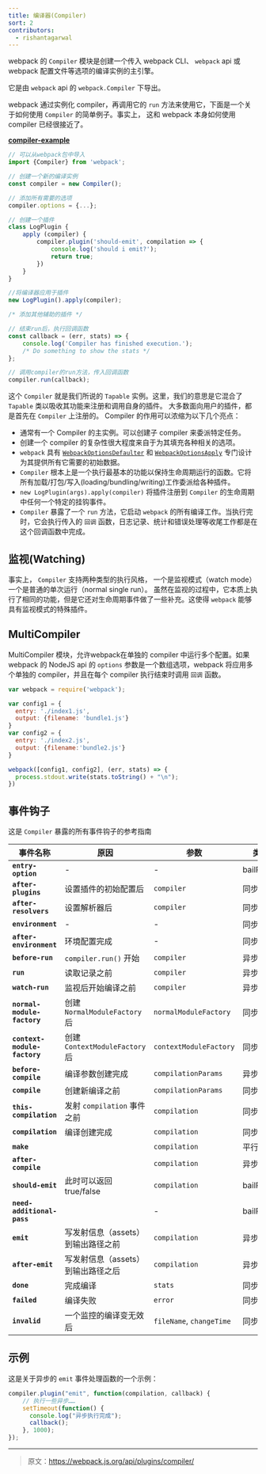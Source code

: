 ```yaml
---
title: 编译器(Compiler)
sort: 2
contributors:
  - rishantagarwal
---
```


webpack 的 `Compiler` 模块是创建一个传入 webpack CLI、 `webpack` api 或 webpack 配置文件等选项的编译实例的主引擎。

它是由 `webpack` api 的 `webpack.Compiler` 下导出。

webpack 通过实例化 compiler，再调用它的 `run` 方法来使用它，下面是一个关于如何使用 `Compiler` 的简单例子。事实上， 这和 webpack 本身如何使用 compiler 已经很接近了。

[__compiler-example__](https://github.com/pksjce/webpack-internal-examples/tree/master/compiler-example)

```javascript
// 可以从webpack包中导入
import {Compiler} from 'webpack';

// 创建一个新的编译实例
const compiler = new Compiler();

// 添加所有需要的选项
compiler.options = {...};

// 创建一个插件
class LogPlugin {
    apply (compiler) {
        compiler.plugin('should-emit', compilation => {
            console.log('should i emit?');
            return true;
        })
    }
}

//将编译器应用于插件
new LogPlugin().apply(compiler);

/* 添加其他辅助的插件 */

// 结束run后，执行回调函数
const callback = (err, stats) => {
    console.log('Compiler has finished execution.');
    /* Do something to show the stats */
};

// 调用compiler的run方法，传入回调函数
compiler.run(callback);
```

这个 `Compiler` 就是我们所说的 `Tapable` 实例。这里，我们的意思是它混合了 `Tapable` 类以吸收其功能来注册和调用自身的插件。
大多数面向用户的插件，都是首先在 `Compiler` 上注册的。
Compiler 的作用可以浓缩为以下几个亮点：
 - 通常有一个 Compiler 的主实例。可以创建子 compiler 来委派特定任务。
 - 创建一个 compiler 的复杂性很大程度来自于为其填充各种相关的选项。
 - `webpack` 具有 [`WebpackOptionsDefaulter`](https://github.com/webpack/webpack/blob/master/lib/WebpackOptionsDefaulter.js) 和 [`WebpackOptionsApply`](https://github.com/webpack/webpack/blob/master/lib/WebpackOptionsApply.js) 专门设计为其提供所有它需要的初始数据。
 - `Compiler` 根本上是一个执行最基本的功能以保持生命周期运行的函数。它将所有加载/打包/写入(loading/bundling/writing)工作委派给各种插件。
 - `new LogPlugin(args).apply(compiler)` 将插件注册到 `Compiler` 的生命周期中任何一个特定的挂钩事件。
 - `Compiler` 暴露了一个 `run` 方法，它启动 `webpack` 的所有编译工作。当执行完时，它会执行传入的 `回调` 函数，日志记录、统计和错误处理等收尾工作都是在这个回调函数中完成。


## 监视(Watching)

事实上， `Compiler` 支持两种类型的执行风格， 一个是监视模式（watch mode）一个是普通的单次运行（normal single run）。
虽然在监视的过程中，它本质上执行了相同的功能，但是它还对生命周期事件做了一些补充。这使得 `webpack` 能够具有监视模式的特殊插件。



## MultiCompiler

MultiCompiler 模块，允许webpack在单独的 compiler 中运行多个配置。如果 webpack 的 NodeJS api 的 `options` 参数是一个数组选项，webpack 将应用多个单独的 compiler，并且在每个 compiler 执行结束时调用 `回调` 函数。

```javascript
var webpack = require('webpack');

var config1 = {
  entry: './index1.js',
  output: {filename: 'bundle1.js'}
}
var config2 = {
  entry: './index2.js',
  output: {filename:'bundle2.js'}
}

webpack([config1, config2], (err, stats) => {
  process.stdout.write(stats.toString() + "\n");
})
```


## 事件钩子

这是 `Compiler` 暴露的所有事件钩子的参考指南

| 事件名称                     | 原因                 | 参数                  | 类型       |
|----------------------------|----------------------------|----------------------|------------|
| __`entry-option`__         |                  -                  |           -          | bailResult |
| __`after-plugins`__        | 设置插件的初始配置后 | `compiler`       | 同步       |
| __`after-resolvers`__      | 设置解析器后      | `compiler`           | 同步       |
| __`environment`__          |                  -                  |           -          | 同步       |
| __`after-environment`__    | 环境配置完成          |           -          | 同步       |
| __`before-run`__           | `compiler.run()` 开始             | `compiler`           | 异步      |
| __`run`__                  | 读取记录之前              | `compiler`           | 异步      |
| __`watch-run`__            | 监视后开始编译之前 | `compiler`           | 异步      |
| __`normal-module-factory`__ | 创建 `NormalModuleFactory` 后 | `normalModuleFactory`| 同步      |
| __`context-module-factory`__ | 创建 `ContextModuleFactory` 后 | `contextModuleFactory`| 同步      |
| __`before-compile`__       | 编译参数创建完成      | `compilationParams`  | 异步      |
| __`compile`__              | 创建新编译之前     | `compilationParams`  | 同步       |
| __`this-compilation`__     | 发射 `compilation` 事件之前 | `compilation`        | 同步       |
| __`compilation`__          | 编译创建完成      | `compilation`        | 同步       |
| __`make`__                 |                                     | `compilation`        | 平行   |
| __`after-compile`__        |                                     | `compilation`        | 异步      |
| __`should-emit`__          | 此时可以返回 true/false  | `compilation`        | bailResult |
| __`need-additional-pass`__ |                                     |           -          | bailResult |
| __`emit`__                 | 写发射信息（assets）到输出路径之前 | `compilation` | 异步      |
| __`after-emit`__           | 写发射信息（assets）到输出路径之后 | `compilation` | 异步      |
| __`done`__                 | 完成编译               | `stats`              | 同步       |
| __`failed`__               | 编译失败                  | `error`              | 同步       |
| __`invalid`__              | 一个监控的编译变无效后  | `fileName`, `changeTime` | 同步       |


## 示例

这是关于异步的 `emit` 事件处理函数的一个示例：

```javascript
compiler.plugin("emit", function(compilation, callback) {
    // 执行一些异步……
    setTimeout(function() {
      console.log("异步执行完成");
      callback();
    }, 1000);
});
```

***

> 原文：https://webpack.js.org/api/plugins/compiler/
